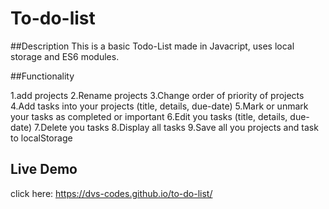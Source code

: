 # To-do-list
##Description
This is a basic Todo-List made in Javacript, uses local storage and ES6 modules.

##Functionality

1.add projects
2.Rename projects
3.Change order of priority of projects
4.Add tasks into your projects (title, details, due-date)
5.Mark or unmark your tasks as completed or important
6.Edit you tasks (title, details, due-date)
7.Delete you tasks
8.Display all tasks
9.Save all you projects and task to localStorage

## Live Demo
click here: https://dvs-codes.github.io/to-do-list/
